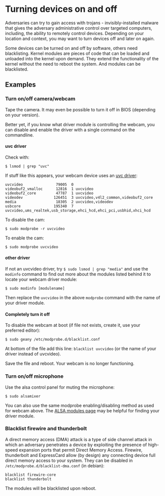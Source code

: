 # Turning devices on and off

Adversaries can try to gain access with trojans - invisibly-installed malware that gives the adversary administrative 
control over targeted computers, including, the ability to remotely control devices. Depending on your location and 
context, you may want to turn devices off and later on again.

Some devices can be turned on and off by software, others need blacklisting. Kernel modules are pieces of code that can 
be loaded and unloaded into the kernel upon demand. They extend the functionality of the kernel without the need to 
reboot the system. And modules can be blacklisted. 

## Examples

### Turn on/off camera/webcam 

Tape the camera. It may even be possible to turn it off in BIOS (depending on your version). 

Better yet, if you know what driver module is controlling the webcam, you can disable and enable the driver with 
a single command on the commandline.

#### uvc driver

Check with:
    
    $ lsmod | grep "uvc"

If stuff like this appears, your webcam device uses an [uvc driver](https://www.ideasonboard.org/uvc/):

    uvcvideo               79005  0 
    videobuf2_vmalloc      12816  1 uvcvideo
    videobuf2_core         47787  1 uvcvideo
    videodev              126451  3 uvcvideo,v4l2_common,videobuf2_core
    media                  18305  2 uvcvideo,videodev
    usbcore               195340  7 uvcvideo,ums_realtek,usb_storage,ehci_hcd,ehci_pci,usbhid,xhci_hcd

To disable the cam:

    $ sudo modprobe -r uvcvideo 

To enable the cam:

    $ sudo modprobe uvcvideo

#### other driver
If not an uvcvideo driver, try `$ sudo lsmod | grep "media"` and use the `modinfo` command to find out more about the 
modules listed behind it to locate your webcam driver module:

    $ sudo modinfo [modulename] 

Then replace the `uvcvideo` in the above `modprobe` command with the name of your driver module.

#### Completely turn it off

To disable the webcam at boot (if file not exists, create it, use your preferred editor):

    $ sudo geany /etc/modprobe.d/blacklist.conf

At bottom of the file add this line: `blacklist uvcvideo` (or the name of your driver instead of uvcvideo).

Save the file and reboot. Your webcam is no longer functioning.

### Turn on/off microphone

Use the alsa control panel for muting the microphone:

    $ sudo alsamixer

You can also use the same modprobe enabling/disabling method as used for webcam above. The 
[ALSA modules page](https://alsa.opensrc.org/ALSA_modules) may be helpful for finding your driver module.

### Blacklist firewire and thunderbolt

A direct memory access (DMA) attack is a type of side channel attack in which an adversary penetrates a device by 
exploiting the presence of high-speed expansion ports that permit Direct Memory Access. Firewire, thunderbolt and 
ExpressCard allow (by design) any connecting device full direct memory access to your system. They can be disabled 
in `/etc/modprobe.d/blacklist-dma.conf` (in debian):

    blacklist firewire-core
    blacklist thunderbolt

The modules will be blacklisted upon reboot.


